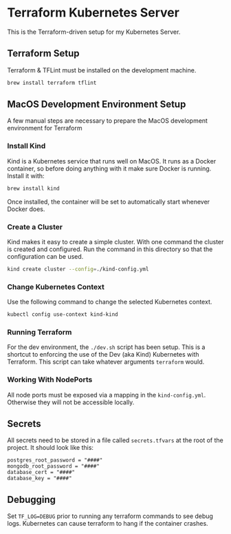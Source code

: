 # Terraform Kubernetes Server

This is the Terraform-driven setup for my Kubernetes Server.

## Terraform Setup

Terraform & TFLint must be installed on the development machine.

```bash
brew install terraform tflint
```

## MacOS Development Environment Setup

A few manual steps are necessary to prepare the MacOS development environment for Terraform

### Install Kind

Kind is a Kubernetes service that runs well on MacOS. It runs as a Docker container, so before doing anything with it make sure Docker is running. Install it with:

```bash
brew install kind
```

Once installed, the container will be set to automatically start whenever Docker does.

### Create a Cluster

Kind makes it easy to create a simple cluster. With one command the cluster is created and configured. Run the command in this directory so that the configuration can be used.

```bash
kind create cluster --config=./kind-config.yml
```

### Change Kubernetes Context

Use the following command to change the selected Kubernetes context.

```bash
kubectl config use-context kind-kind
```

### Running Terraform

For the dev environment, the `./dev.sh` script has been setup. This is a shortcut to enforcing the use of the Dev (aka Kind) Kubernetes with Terraform. This script can take whatever arguments `terraform` would.

### Working With NodePorts

All node ports must be exposed via a mapping in the `kind-config.yml`. Otherwise they will not be accessible locally.

## Secrets

All secrets need to be stored in a file called `secrets.tfvars` at the root of the project. It should look like this:

```hcl
postgres_root_password = "####"
mongodb_root_password = "####"
database_cert = "####"
database_key = "####"
```

## Debugging

Set `TF_LOG=DEBUG` prior to running any terraform commands to see debug logs. Kubernetes can cause terraform to hang if the container crashes.